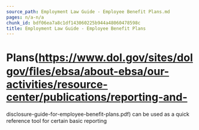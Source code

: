 ```yaml
---
source_path: Employment Law Guide - Employee Benefit Plans.md
pages: n/a-n/a
chunk_id: bdf06ea7a8c1df143060225b944a48060478598c
title: Employment Law Guide - Employee Benefit Plans
---
```

# Plans(https://www.dol.gov/sites/dolgov/ﬁles/ebsa/about-ebsa/our-activities/resource-center/publications/reporting-and-

disclosure-guide-for-employee-beneﬁt-plans.pdf) can be used as a quick reference tool for certain basic reporting
